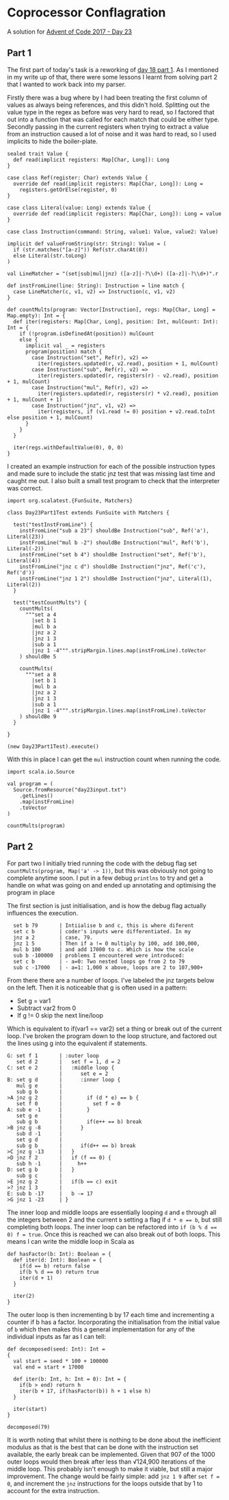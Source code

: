 # Coprocessor Conflagration

A solution for [Advent of Code 2017 - Day 23](http://adventofcode.com/2017/day/23)

## Part 1

The first part of today's task is a reworking of 
[day 18 part 1](/aoc-2017-day-18-duet). As I mentioned in my write up of that, 
there were some lessons I learnt from solving part 2 that I wanted to work back
into my parser. 

Firstly there was a bug where by I had been treating the first column of values 
as always being references, and this didn't hold. Splitting out the value type
in the regex as before was very hard to read, so I factored that out into a
function that was called for each match that could be either type. Secondly 
passing in the current registers when trying to extract a value from an
instruction caused a lot of noise and it was hard to read, so I used implicits
to hide the boiler-plate.

```tut:book
sealed trait Value {
  def read(implicit registers: Map[Char, Long]): Long
}

case class Ref(register: Char) extends Value {
  override def read(implicit registers: Map[Char, Long]): Long =
    registers.getOrElse(register, 0)
}

case class Literal(value: Long) extends Value {
  override def read(implicit registers: Map[Char, Long]): Long = value
}

case class Instruction(command: String, value1: Value, value2: Value)

implicit def valueFromString(str: String): Value = (
  if (str.matches("[a-z]")) Ref(str.charAt(0))
  else Literal(str.toLong)
)

val LineMatcher = "(set|sub|mul|jnz) ([a-z]|-?\\d+) ([a-z]|-?\\d+)".r

def instFromLine(line: String): Instruction = line match {
  case LineMatcher(c, v1, v2) => Instruction(c, v1, v2)
}

def countMults(program: Vector[Instruction], regs: Map[Char, Long] = Map.empty): Int = {
  def iter(registers: Map[Char, Long], position: Int, mulCount: Int): Int = {
    if (!program.isDefinedAt(position)) mulCount
    else {
      implicit val _ = registers
      program(position) match {
        case Instruction("set", Ref(r), v2) =>
          iter(registers.updated(r, v2.read), position + 1, mulCount)
        case Instruction("sub", Ref(r), v2) =>
          iter(registers.updated(r, registers(r) - v2.read), position + 1, mulCount)
        case Instruction("mul", Ref(r), v2) =>
          iter(registers.updated(r, registers(r) * v2.read), position + 1, mulCount + 1)
        case Instruction("jnz", v1, v2) =>
          iter(registers, if (v1.read != 0) position + v2.read.toInt else position + 1, mulCount)
      }
    }
  }

  iter(regs.withDefaultValue(0), 0, 0)
}
```

I created an example instruction for each of the possible instruction types and
made sure to include the static jnz test that was missing last time and caught 
me out. I also built a small test program to check that the interpreter was 
correct.

```tut:book
import org.scalatest.{FunSuite, Matchers}

class Day23Part1Test extends FunSuite with Matchers {

  test("testInstFromLine") {
    instFromLine("sub a 23") shouldBe Instruction("sub", Ref('a'), Literal(23))
    instFromLine("mul b -2") shouldBe Instruction("mul", Ref('b'), Literal(-2))
    instFromLine("set b 4") shouldBe Instruction("set", Ref('b'), Literal(4))
    instFromLine("jnz c d") shouldBe Instruction("jnz", Ref('c'), Ref('d'))
    instFromLine("jnz 1 2") shouldBe Instruction("jnz", Literal(1), Literal(2))
  }

  test("testCountMults") {
    countMults(
      """set a 4
        |set b 1
        |mul b a
        |jnz a 2
        |jnz 1 3
        |sub a 1
        |jnz 1 -4""".stripMargin.lines.map(instFromLine).toVector
    ) shouldBe 5

    countMults(
      """set a 8
        |set b 1
        |mul b a
        |jnz a 2
        |jnz 1 3
        |sub a 1
        |jnz 1 -4""".stripMargin.lines.map(instFromLine).toVector
    ) shouldBe 9
  }

}

(new Day23Part1Test).execute()
``` 

With this in place I can get the `mul` instruction count when running the code.

```tut:book
import scala.io.Source

val program = (
  Source.fromResource("day23input.txt")
    .getLines()
    .map(instFromLine)
    .toVector
)

countMults(program)
```

## Part 2

For part two I initially tried running the code with the debug flag set
`countMults(program, Map('a' -> 1))`, but this was obviously not going to 
complete anytime soon. I put in a few debug `printlns` to try and get a handle
on what was going on and ended up annotating and optimising the program in place

The first section is just initialisation, and is how the debug flag actually
influences the execution. 
```
  set b 79       | Intiialise b and c, this is where diferent  
  set c b        | coder's inputs were differentiated. In my 
  jnz a 2        | case, 79.
  jnz 1 5        | Then if a != 0 multiply by 100, add 100,000,
  mul b 100      | and add 17000 to c. Which is how the scale
  sub b -100000  | problems I encountered were introduced:
  set c b        | - a=0: Two nested loops go from 2 to 79
  sub c -17000   | - a=1: 1,000 x above, loops are 2 to 107,900+ 
```

From there there are a number of loops. I've labeled the jnz targets below on
the left. Then it is noticeable that g is often used in a pattern:
* Set g = var1
* Subtract var2 from 0
* If g != 0 skip the next line/loop

Which is equivalent to if(var1 == var2) set a thing or break out of the current 
loop. I've broken the program down to the loop structure, and factored out the 
lines using g into the equivalent if statements.  
```
G: set f 1       | :outer loop
   set d 2       |   set f = 1, d = 2
C: set e 2       |   :middle loop {
                 |      set e = 2
B: set g d       |      :inner loop {
   mul g e       |        
   sub g b       |        
>A jnz g 2       |        if (d * e) == b {
   set f 0       |          set f = 0
A: sub e -1      |        }
   set g e       | 
   sub g b       |        if(e++ == b) break  
>B jnz g -8      |      } 
   sub d -1      | 
   set g d       | 
   sub g b       |      if(d++ == b) break
>C jnz g -13     |   } 
>D jnz f 2       |   if (f == 0) {
   sub h -1      |     h++
D: set g b       |   }
   sub g c       |   
>E jnz g 2       |   if(b == c) exit  
>? jnz 1 3       |   
E: sub b -17     |   b -= 17
>G jnz 1 -23     | }
```

The inner loop and middle loops are essentially looping `d` and `e` through all 
the integers between 2 and the current `b` setting a flag if `d * e == b`, 
but still completing both loops. The inner loop can be refactored into 
`if (b % d == 0) f = true`. Once this is reached we can also break out of both 
loops. This means I can write the middle loop in Scala as

```tut:book
def hasFactor(b: Int): Boolean = {
  def iter(d: Int): Boolean = {
    if(d == b) return false
    if(b % d == 0) return true
    iter(d + 1)
  }
  
  iter(2)
}
```

The outer loop is then incrementing b by 17 each time and incrementing a counter
if b has a factor. Incorporating the initialisation from the initial value of `b`
which then makes this a general implementation for any of the individual inputs
as far as I can tell:

```tut:book
def decomposed(seed: Int): Int =
{
  val start = seed * 100 + 100000
  val end = start + 17000

  def iter(b: Int, h: Int = 0): Int = {
    if(b > end) return h
    iter(b + 17, if(hasFactor(b)) h + 1 else h)
  }

  iter(start)
}

decomposed(79)
```

It is worth noting that whilst there is nothing to be done about the inefficient
modulus as that is the best that can be done with the instruction set available,
the early break can be implemented. Given that 907 of the 1000 outer loops would
then break after less than &#8730;124,900 iterations of the middle loop. This
probably isn't enough to make it viable, but still a major improvement. The
change would be fairly simple: add `jnz 1 9` after `set f = 0`, and increment the
`jnz` instructions for the loops outside that by 1 to account for the extra
instruction.
